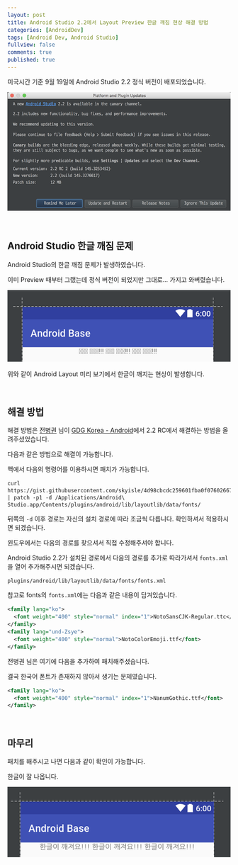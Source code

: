 ```yaml
---
layout: post
title: Android Studio 2.2에서 Layout Preview 한글 깨짐 현상 해결 방법
categories: [AndroidDev]
tags: [Android Dev, Android Studio]
fullview: false
comments: true
published: true
---
```


미국시간 기준 9월 19일에 Android Studio 2.2 정식 버전이 배포되었습니다.

![android-studio-update]


<br />

## Android Studio 한글 깨짐 문제

Android Studio의 한글 깨짐 문제가 발생하였습니다.

이미 Preview 때부터 그랬는데 정식 버전이 되었지만 그대로... 가지고 와버렸습니다.

![android-studio-preview-not-support-korean]

위와 같이 Android Layout 미리 보기에서 한글이 깨지는 현상이 발생합니다.


<br />

## 해결 방법

해결 방법은 [전병권](https://www.facebook.com/skyisle) 님이 [GDG Korea - Android](https://gdgkr.slack.com/)에서 2.2 RC에서 해결하는 방법을 올려주셨었습니다.

다음과 같은 방법으로 해결이 가능합니다.

맥에서 다음의 명령어를 이용하시면 패치가 가능합니다.

```
curl https://gist.githubusercontent.com/skyisle/4d98cbcdc259601fba0f07602667b1b9/raw/0da59a462366f2d5165e112648a549cb705e9e15/korean_font.diff | patch -p1 -d /Applications/Android\ Studio.app/Contents/plugins/android/lib/layoutlib/data/fonts/
```

뒤쪽의 `-d` 이후 경로는 자신의 설치 경로에 따라 조금씩 다릅니다. 확인하셔서 적용하시면 되겠습니다.

윈도우에서는 다음의 경로를 찾으셔서 직접 수정해주셔야 합니다.

Android Studio 2.2가 설치된 경로에서 다음의 경로를 추가로 따라가셔서 `fonts.xml`을 열어 추가해주시면 되겠습니다.

```
plugins/android/lib/layoutlib/data/fonts/fonts.xml
```

참고로 fonts의 `fonts.xml`에는 다음과 같은 내용이 담겨있습니다.


```xml
<family lang="ko">
  <font weight="400" style="normal" index="1">NotoSansCJK-Regular.ttc</font>
</family>
<family lang="und-Zsye">
  <font weight="400" style="normal">NotoColorEmoji.ttf</font>
</family>
```

전병권 님은 여기에 다음을 추가하여 패치해주셨습니다.

결국 한국어 폰트가 존재하지 않아서 생기는 문제였습니다.

```xml
<family lang="ko">
  <font weight="400" style="normal" index="1">NanumGothic.ttf</font>
</family>
```


<br />

## 마무리

패치를 해주시고 나면 다음과 같이 확인이 가능합니다.

한글이 잘 나옵니다.

![android-studio-result]




[android-studio-update]: /images/2016/2016-09-21-Android-Studio-Layout-Preview-Not-Korean/android-studio-update.png

[android-studio-preview-not-support-korean]: /images/2016/2016-09-21-Android-Studio-Layout-Preview-Not-Korean/android-studio-preview-not-support-korean.png

[android-studio-result]: /images/2016/2016-09-21-Android-Studio-Layout-Preview-Not-Korean/android-studio-result.png
